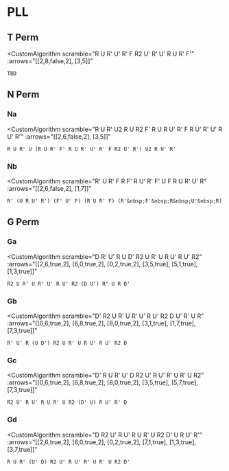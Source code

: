 # PLL

## T Perm
<CustomAlgorithm 
    scramble="R U R' U' R' F R2 U' R' U' R U R' F'"
    :arrows="[[2,8,false,2], [3,5]]"
>
    TBD
</CustomAlgorithm>

## N Perm
### Na
<CustomAlgorithm 
    scramble="R U R' U2 R U R2 F' R U R U' R' F R U' R' U' R U' R'"
    :arrows="[[2,6,false,2], [3,5]]"
>
    R U R' U (R U R' F' R U R' U' R' F R2 U' R') U2 R U' R'
</CustomAlgorithm>

### Nb
<CustomAlgorithm 
    scramble="R' U R' F R F' R U' R' F' U F R U R' U' R"
    :arrows="[[2,6,false,2], [1,7]]"
>
    R' (U R U' R') (F' U' F) (R U R' F) (R'&nbsp;F'&nbsp;R&nbsp;U'&nbsp;R)
</CustomAlgorithm>

## G Perm
### Ga
<CustomAlgorithm 
    scramble="D R' U' R U D' R2 U R' U R U' R U' R2"
    :arrows="[[2,6,true,2], [6,0,true,2], [0,2,true,2], [3,5,true], [5,1,true], [1,3,true]]"
>
    R2 U R' U R' U' R U' R2 (D U') R' U R D'
</CustomAlgorithm>

### Gb
<CustomAlgorithm 
    scramble="D' R2 U R' U R' U' R U' R2 D U' R' U R"
    :arrows="[[0,6,true,2], [6,8,true,2], [8,0,true,2], [3,1,true], [1,7,true], [7,3,true]]"
>
    R' U' R (U D') R2 U R' U R U' R U' R2 D
</CustomAlgorithm>

### Gc
<CustomAlgorithm 
    scramble="D' R U R' U' D R2 U' R U' R' U R' U R2"
    :arrows="[[0,6,true,2], [6,8,true,2], [8,0,true,2], [3,5,true], [5,7,true], [7,3,true]]"
>
    R2 U' R U' R U R' U R2 (D' U) R U' R' D
</CustomAlgorithm>

### Gd
<CustomAlgorithm 
    scramble="D R2 U' R U' R U R' U R2 D' U R U' R'"
    :arrows="[[2,6,true,2], [6,0,true,2], [0,2,true,2], [7,1,true], [1,3,true], [3,7,true]]"
>
    R U R' (U' D) R2 U' R U' R' U R' U R2 D'
</CustomAlgorithm>
